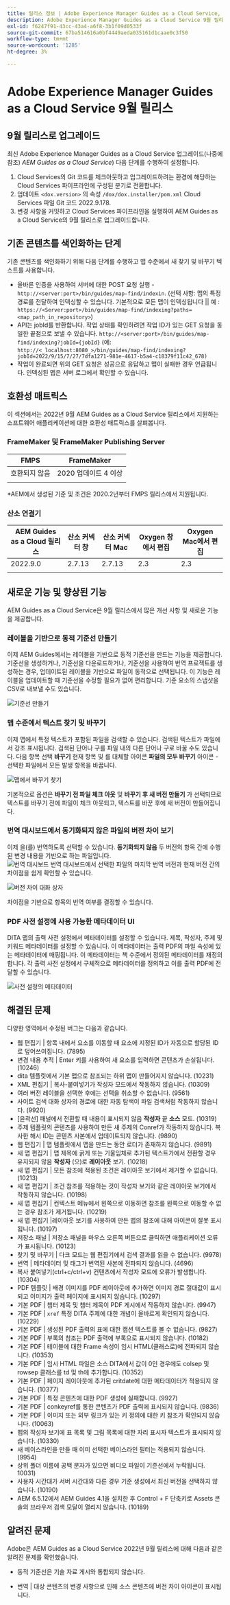 ```yaml
---
title: 릴리스 정보 | Adobe Experience Manager Guides as a Cloud Service, 2022년 9월 릴리스
description: Adobe Experience Manager Guides as a Cloud Service 9월 릴리스
exl-id: f6247f91-43cc-43a4-a6f8-3b1f09d0533f
source-git-commit: 67ba514616a0bf4449aeda035161d1caae0c3f50
workflow-type: tm+mt
source-wordcount: '1285'
ht-degree: 3%

---
```


# Adobe Experience Manager Guides as a Cloud Service 9월 릴리스

## 9월 릴리스로 업그레이드

최신 Adobe Experience Manager Guides as a Cloud Service 업그레이드(나중에 참조) *AEM Guides as a Cloud Service*) 다음 단계를 수행하여 설정합니다.
1. Cloud Services의 Git 코드를 체크아웃하고 업그레이드하려는 환경에 해당하는 Cloud Services 파이프라인에 구성된 분기로 전환합니다.
1. 업데이트 `<dox.version>` 의 속성 `/dox/dox.installer/pom.xml` Cloud Services 파일 Git 코드 2022.9.178.
1. 변경 사항을 커밋하고 Cloud Services 파이프라인을 실행하여 AEM Guides as a Cloud Service의 9월 릴리스로 업그레이드합니다.

## 기존 콘텐츠를 색인화하는 단계

기존 콘텐츠를 색인화하기 위해 다음 단계를 수행하고 맵 수준에서 새 찾기 및 바꾸기 텍스트를 사용합니다.
* 올바른 인증을 사용하여 서버에 대한 POST 요청 실행 - `http://<server:port>/bin/guides/map-find/indexin`.
(선택 사항: 맵의 특정 경로를 전달하여 인덱싱할 수 있습니다. 기본적으로 모든 맵이 인덱싱됩니다 || 예 :   `https://<Server:port>/bin/guides/map-find/indexing?paths=<map_path_in_repository>`)
* API는 jobId를 반환합니다. 작업 상태를 확인하려면 작업 ID가 있는 GET 요청을 동일한 끝점으로 보낼 수 있습니다. `http://<server:port>/bin/guides/map-find/indexing?jobId={jobId}`
(예: `http://<_localhost:8080_>/bin/guides/map-find/indexing?jobId=2022/9/15/7/27/7dfa1271-981e-4617-b5a4-c18379f11c42_678)`
* 작업이 완료되면 위의 GET 요청은 성공으로 응답하고 맵이 실패한 경우 언급됩니다. 인덱싱된 맵은 서버 로그에서 확인할 수 있습니다.


## 호환성 매트릭스

이 섹션에서는 2022년 9월 AEM Guides as a Cloud Service 릴리스에서 지원하는 소프트웨어 애플리케이션에 대한 호환성 매트릭스를 살펴봅니다.

### FrameMaker 및 FrameMaker Publishing Server

| FMPS | FrameMaker |
| --- | --- |
| 호환되지 않음 | 2020 업데이트 4 이상 |
|  |  |

*AEM에서 생성된 기준 및 조건은 2020.2년부터 FMPS 릴리스에서 지원됩니다.

### 산소 연결기

| AEM Guides as a Cloud 릴리스 | 산소 커넥터 창 | 산소 커넥터 Mac | Oxygen 창에서 편집 | Oxygen Mac에서 편집 |
| --- | --- | --- | --- | --- |
| 2022.9.0 | 2.7.13 | 2.7.13 | 2.3 | 2.3 |
|  |  |  |  |


## 새로운 기능 및 향상된 기능

AEM Guides as a Cloud Service은 9월 릴리스에서 많은 개선 사항 및 새로운 기능을 제공합니다.


### 레이블을 기반으로 동적 기준선 만들기

이제 AEM Guides에서는 레이블을 기반으로 동적 기준선을 만드는 기능을 제공합니다. 기준선을 생성하거나, 기준선을 다운로드하거나, 기준선을 사용하여 번역 프로젝트를 생성하는 경우, 업데이트된 레이블을 기반으로 파일이 동적으로 선택됩니다. 이 기능은 레이블을 업데이트할 때 기준선을 수정할 필요가 없어 편리합니다.
기준 요소의 스냅샷을 CSV로 내보낼 수도 있습니다.

![기준선 만들기](assets/dynamic-baseline.png)

### 맵 수준에서 텍스트 찾기 및 바꾸기

이제 맵에서 특정 텍스트가 포함된 파일을 검색할 수 있습니다. 검색된 텍스트가 파일에서 강조 표시됩니다. 검색된 단어나 구를 파일 내의 다른 단어나 구로 바꿀 수도 있습니다.
다음 항목 선택 **바꾸기** 현재 항목 및 를 대체할 아이콘 **파일의 모두 바꾸기** 아이콘 - 선택한 파일에서 모든 발생 항목을 바꿉니다.

![맵에서 바꾸기 찾기](assets/map-find-replace.png)

기본적으로 옵션은 **바꾸기 전 파일 체크 아웃** 및 **바꾸기 후 새 버전 만들기** 가 선택되므로 텍스트를 바꾸기 전에 파일이 체크 아웃되고, 텍스트를 바꾼 후에 새 버전이 만들어집니다.

### 번역 대시보드에서 동기화되지 않은 파일의 버전 차이 보기

이제 을(를) 번역하도록 선택할 수 있습니다. **동기화되지 않음** 두 버전의 항목 간에 수행된 변경 내용을 기반으로 하는 파일입니다.\
![번역 대시보드](assets/translation-version-diff.png)
번역 대시보드에서 선택한 파일의 마지막 번역 버전과 현재 버전 간의 차이점을 쉽게 확인할 수 있습니다.

![버전 차이 대화 상자](assets/version-diff.png)

차이점을 기반으로 항목의 번역 여부를 결정할 수 있습니다.

### PDF 사전 설정에 사용 가능한 메타데이터 UI

DITA 맵의 출력 사전 설정에서 메타데이터를 설정할 수 있습니다. 제목, 작성자, 주제 및 키워드 메타데이터를 설정할 수 있습니다. 이 메타데이터는 출력 PDF의 파일 속성에 있는 메타데이터에 매핑됩니다.
이 메타데이터는 책 수준에서 정의된 메타데이터를 재정의합니다. 각 출력 사전 설정에서 구체적으로 메타데이터를 정의하고 이를 출력 PDF에 전달할 수 있습니다.

![사전 설정의 메타데이터](assets/preset-metadata.png)


## 해결된 문제

다양한 영역에서 수정된 버그는 다음과 같습니다.

* 웹 편집기 | 항목 내에서 요소를 이동할 때 요소에 지정된 ID가 자동으로 할당된 ID로 덮어쓰여집니다. (7895)
* 변경 내용 추적 | Enter 키를 사용하여 새 요소를 입력하면 콘텐츠가 손실됩니다. (10246)
* dita 템플릿에서 기본 맵으로 참조되는 하위 맵이 만들어지지 않습니다. (10231)
* XML 편집기 | 복사-붙여넣기가 작성자 모드에서 작동하지 않습니다. (10309)
* 여러 버전 레이블을 선택한 후에는 선택을 취소할 수 없습니다. (9561)
* 사이트 검색 대화 상자의 경로에 대한 자동 탐색이 파일 검색처럼 작동하지 않습니다. (9920)
* [윤곽선] 패널에서 전환할 때 내용이 표시되지 않음 **작성자** 끝 **소스** 모드. (10319)
* 주제 템플릿의 콘텐츠를 사용하여 만든 새 주제의 Conref가 작동하지 않습니다. 복사한 해시 ID는 콘텐츠 사본에서 업데이트되지 않습니다. (9890)
* 웹 편집기 | 맵 템플릿에서 맵을 만드는 동안 로더가 존재하지 않습니다. (9891)
* 새 맵 편집기 | 맵 제목에 굵게 또는 기울임체로 추가된 텍스트가에서 전환할 경우 유지되지 않음 **작성자** (으)로 **레이아웃** 보기. (10218)
* 새 맵 편집기 | 모든 참조에 적용된 조건은 레이아웃 보기에서 제거할 수 없습니다. (10213)
* 새 맵 편집기 | 조건 참조를 적용하는 것이 작성자 보기와 같은 레이아웃 보기에서 작동하지 않습니다. (10198)
* 새 맵 편집기 | 컨텍스트 메뉴에서 왼쪽으로 이동하면 참조를 왼쪽으로 이동할 수 없는 경우 참조가 제거됩니다. (10219)
* 새 맵 편집기 |레이아웃 보기를 사용하여 만든 맵의 참조에 대해 아이콘이 잘못 표시됩니다. (10197)
* 저장소 패널 | 저장소 패널을 마우스 오른쪽 버튼으로 클릭하면 애플리케이션 오류가 표시됩니다. (10123)
* 찾기 및 바꾸기 | 다크 모드는 웹 편집기에서 검색 결과를 읽을 수 없습니다. (9978)
* 번역 | 메타데이터 및 태그가 번역된 사본에 전파되지 않습니다. (4696)
* 복사 붙여넣기(ctrl+c/ctrl+v) 컨텐츠에서 작성자 모드에 오류가 발생합니다. (10304)
* PDF 템플릿 | 배경 이미지를 PDF 레이아웃에 추가하면 이미지 경로 절대값이 표시되고 이미지가 출력 페이지에 표시되지 않습니다. (10297)
* 기본 PDF | 챕터 제목 및 챕터 제목이 PDF 게시에서 작동하지 않습니다. (9947)
* 기본 PDF | `xref` 특정 DITA 주제에 대한 개념이 올바르게 확인되지 않습니다. (10229)
* 기본 PDF | 생성된 PDF 출력의 표에 대한 캡션 텍스트를 볼 수 없습니다. (9827)
* 기본 PDF | 부록의 참조는 PDF 출력에 부록으로 표시되지 않습니다. (10182)
* 기본 PDF | 테이블에 대한 Frame 속성이 임시 HTML(클래스로)에 전파되지 않습니다. (10353)
* 기본 PDF | 임시 HTML 파일은 소스 DITA에서 값이 0인 경우에도 colsep 및 rowsep 클래스를 td 및 th에 추가합니다. (10352)
* 기본 PDF | 페이지 레이아웃에 추가된 critdate에 대한 메타데이터가 적용되지 않습니다. (10377)
* 기본 PDF | 특정 콘텐츠에 대한 PDF 생성에 실패합니다. (9927)
* 기본 PDF | conkeyref를 통한 콘텐츠가 PDF 출력에 표시되지 않습니다. (9836)
* 기본 PDF | 이미지 또는 외부 링크가 있는 키 정의에 대한 키 참조가 확인되지 않습니다. (10063)
* 맵의 작성자 보기에 표 목록 및 그림 목록에 대한 자리 표시자 텍스트가 표시되지 않습니다. (10330)
* 새 베이스라인을 만들 때 이미 선택한 베이스라인 필터는 적용되지 않습니다. (9954)
* 상위 폴더 이름에 공백 문자가 있으면 비디오 파일이 기준선에서 누락됩니다. 10031)
* 사용자 시간대가 서버 시간대와 다른 경우 기준 생성에서 최신 버전을 선택하지 않습니다. (10190)
* AEM 6.5.12에서 AEM Guides 4.1을 설치한 후 Control + F 단축키로 Assets 콘솔의 브라우저 검색 모달이 열리지 않습니다. (10189)


## 알려진 문제

Adobe은 AEM Guides as a Cloud Service 2022년 9월 릴리스에 대해 다음과 같은 알려진 문제를 확인했습니다.


* 동적 기준선은 기술 자료 게시와 통합되지 않습니다.

* 번역 | 대상 콘텐츠의 변경 사항으로 인해 소스 콘텐츠에 버전 차이 아이콘이 표시됩니다.
